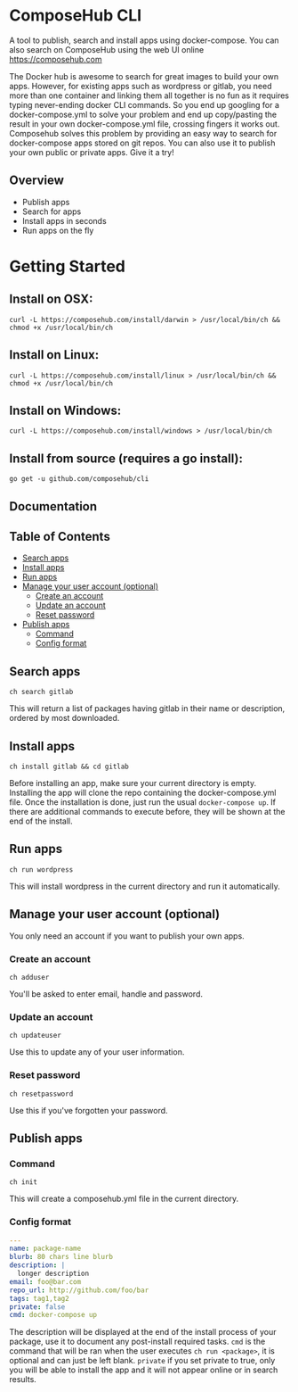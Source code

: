 # ComposeHub CLI

A tool to publish, search and install apps using docker-compose. You can also search on ComposeHub using the web UI online https://composehub.com

The Docker hub is awesome to search for great images to build your own apps.
However, for existing apps such as wordpress or gitlab, you need more than one container and linking them all together is no fun as it requires typing never-ending docker CLI commands. So you end up googling for a docker-compose.yml to solve your problem and end up copy/pasting the result in your own docker-compose.yml file, crossing fingers it works out. 
Composehub solves this problem by providing an easy way to search for docker-compose apps stored on git repos. You can also use it to publish your own public or private apps. Give it a try!


## Overview

* Publish apps
* Search for apps
* Install apps in seconds
* Run apps on the fly

# Getting Started

## Install on OSX:

```
curl -L https://composehub.com/install/darwin > /usr/local/bin/ch && chmod +x /usr/local/bin/ch
```

## Install on Linux:

```
curl -L https://composehub.com/install/linux > /usr/local/bin/ch && chmod +x /usr/local/bin/ch
```

## Install on Windows:

```
curl -L https://composehub.com/install/windows > /usr/local/bin/ch
```


## Install from source (requires a go install):

```
go get -u github.com/composehub/cli
```

## Documentation 


## Table of Contents

- [Search apps](#search-apps)
- [Install apps](#install-apps)
- [Run apps](#run-apps)
- [Manage your user account (optional)](#manage-account)
  - [Create an account](#create-an-account)
  - [Update an account](#update-an-account)
  - [Reset password](#reset-password)
- [Publish apps](#publish-apps)
  - [Command](#command)
  - [Config format](#config-format)


## Search apps

```
ch search gitlab
```

This will return a list of packages having gitlab in their name or description, ordered by most downloaded.

## Install apps

```
ch install gitlab && cd gitlab
```

Before installing an app, make sure your current directory is empty. Installing the app will clone the repo containing the docker-compose.yml file. Once the installation is done, just run the usual ```docker-compose up```. If there are additional commands to execute before, they will be shown at the end of the install.

## Run apps

```
ch run wordpress
```

This will install wordpress in the current directory and run it automatically.

## Manage your user account (optional)

You only need an account if you want to publish your own apps.

### Create an account

```
ch adduser
```

You'll be asked to enter email, handle and password.

### Update an account

```
ch updateuser
```

Use this to update any of your user information.


### Reset password

```
ch resetpassword
```

Use this if you've forgotten your password.

## Publish apps

### Command

```
ch init
```

This will create a composehub.yml file in the current directory.

### Config format

```yml
---
name: package-name
blurb: 80 chars line blurb
description: |
  longer description
email: foo@bar.com
repo_url: http://github.com/foo/bar
tags: tag1,tag2
private: false
cmd: docker-compose up
```

The description will be displayed at the end of the install process of your package, use it to document any post-install required tasks. ```cmd``` is the command that will be ran when the user executes ```ch run <package>```, it is optional and can just be left blank. ```private``` if you set private to true, only you will be able to install the app and it will not appear online or in search results.
